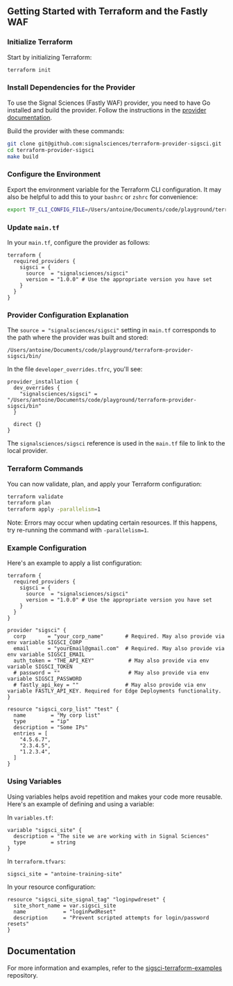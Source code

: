 ## Getting Started with Terraform and the Fastly WAF 


### Initialize Terraform

Start by initializing Terraform:

```bash
terraform init
```

### Install Dependencies for the Provider

To use the Signal Sciences (Fastly WAF) provider, you need to have Go installed and build the provider. Follow the instructions in the [provider documentation](https://registry.terraform.io/providers/signalsciences/sigsci/latest/docs#requirements).

Build the provider with these commands:

```bash
git clone git@github.com:signalsciences/terraform-provider-sigsci.git
cd terraform-provider-sigsci
make build
```

### Configure the Environment

Export the environment variable for the Terraform CLI configuration. It may also be helpful to add this to your `bashrc` or `zshrc` for convenience:

```bash
export TF_CLI_CONFIG_FILE=/Users/antoine/Documents/code/playground/terraform-provider-sigsci/bin/developer_overrides.tfrc
```

### Update `main.tf`

In your `main.tf`, configure the provider as follows:

```hcl
terraform {
  required_providers {
    sigsci = {
      source  = "signalsciences/sigsci"
      version = "1.0.0" # Use the appropriate version you have set
    }
  }
}
```

### Provider Configuration Explanation

The `source = "signalsciences/sigsci"` setting in `main.tf` corresponds to the path where the provider was built and stored:

```
/Users/antoine/Documents/code/playground/terraform-provider-sigsci/bin/
```

In the file `developer_overrides.tfrc`, you'll see:

```hcl
provider_installation {
  dev_overrides {
    "signalsciences/sigsci" = "/Users/antoine/Documents/code/playground/terraform-provider-sigsci/bin"
  }

  direct {}
}
```

The `signalsciences/sigsci` reference is used in the `main.tf` file to link to the local provider.

### Terraform Commands

You can now validate, plan, and apply your Terraform configuration:

```bash
terraform validate
terraform plan
terraform apply -parallelism=1
```

Note: Errors may occur when updating certain resources. If this happens, try re-running the command with `-parallelism=1`.

### Example Configuration

Here's an example to apply a list configuration:

```hcl
terraform {
  required_providers {
    sigsci = {
      source  = "signalsciences/sigsci"
      version = "1.0.0" # Use the appropriate version you have set
    }
  }
}

provider "sigsci" {
  corp       = "your_corp_name"       # Required. May also provide via env variable SIGSCI_CORP
  email      = "yourEmail@gmail.com"  # Required. May also provide via env variable SIGSCI_EMAIL
  auth_token = "THE_API_KEY"           # May also provide via env variable SIGSCI_TOKEN
  # password = ""                      # May also provide via env variable SIGSCI_PASSWORD
  # fastly_api_key = ""               # May also provide via env variable FASTLY_API_KEY. Required for Edge Deployments functionality.
}

resource "sigsci_corp_list" "test" {
  name        = "My corp list"
  type        = "ip"
  description = "Some IPs"
  entries = [
    "4.5.6.7",
    "2.3.4.5",
    "1.2.3.4",
  ]
}
```

### Using Variables

Using variables helps avoid repetition and makes your code more reusable. Here's an example of defining and using a variable:

In `variables.tf`:

```hcl
variable "sigsci_site" {
  description = "The site we are working with in Signal Sciences"
  type        = string
}
```

In `terraform.tfvars`:

```hcl
sigsci_site = "antoine-training-site"
```

In your resource configuration:

```hcl
resource "sigsci_site_signal_tag" "loginpwdreset" {
  site_short_name = var.sigsci_site
  name            = "loginPwdReset"
  description     = "Prevent scripted attempts for login/password resets"
}
```

## Documentation

For more information and examples, refer to the [sigsci-terraform-examples](https://github.com/rickyaustin/sigsci-terraform-examples) repository.

